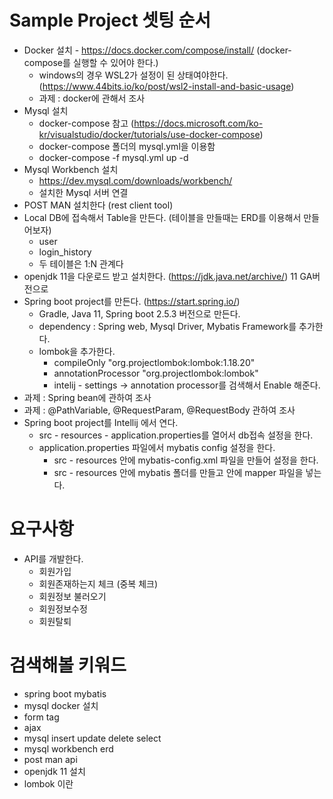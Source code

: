 # Sample Project 셋팅 순서

 - Docker 설치 - https://docs.docker.com/compose/install/ (docker-compose를 실행할 수 있어야 한다.)
    - windows의 경우 WSL2가 설정이 된 상태여야한다. (https://www.44bits.io/ko/post/wsl2-install-and-basic-usage)
    - 과제 : docker에 관해서 조사 
 - Mysql 설치
    - docker-compose 참고 (https://docs.microsoft.com/ko-kr/visualstudio/docker/tutorials/use-docker-compose)
    - docker-compose 폴더의 mysql.yml을 이용함
    - docker-compose -f mysql.yml up -d
 - Mysql Workbench 설치 
    - https://dev.mysql.com/downloads/workbench/
    - 설치한 Mysql 서버 연결
 - POST MAN 설치한다 (rest client tool)
 - Local DB에 접속해서 Table을 만든다. (테이블을 만들때는 ERD를 이용해서 만들어보자)
    - user
    - login_history
    - 두 테이블은 1:N 관계다
 - openjdk 11을 다운로드 받고 설치한다. (https://jdk.java.net/archive/) 11 GA버전으로
 - Spring boot project를 만든다. (https://start.spring.io/)
    - Gradle, Java 11, Spring boot 2.5.3 버전으로 만든다.
    - dependency : Spring web, Mysql Driver, Mybatis Framework를 추가한다.
    - lombok을 추가한다.
        - compileOnly "org.projectlombok:lombok:1.18.20"
	    - annotationProcessor "org.projectlombok:lombok"
        - intelij - settings -> annotation processor를 검색해서 Enable 해준다.
 - 과제 : Spring bean에 관하여 조사
 - 과제 : @PathVariable, @RequestParam, @RequestBody 관하여 조사
 - Spring boot project를 Intellij 에서 연다.
    - src - resources - application.properties를 열어서 db접속 설정을 한다.
    - application.properties 파일에서 mybatis config 설정을 한다.
        - src - resources 안에 mybatis-config.xml 파일을 만들어 설정을 한다.
        - src - resources 안에 mybatis 폴더를 만들고 안에 mapper 파일을 넣는다.
 # 요구사항
 - API를 개발한다.
     - 회원가입
     - 회원존재하는지 체크 (중복 체크)
     - 회원정보 불러오기
     - 회원정보수정
     - 회원탈퇴

# 검색해볼 키워드
 - spring boot mybatis 
 - mysql docker 설치
 - form tag
 - ajax
 - mysql insert update delete select
 - mysql workbench erd
 - post man api
 - openjdk 11 설치
 - lombok 이란 
 